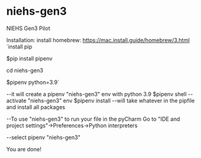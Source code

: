# niehs-gen3
NIEHS Gen3 Pilot

Installation:
install homebrew: https://mac.install.guide/homebrew/3.html
`install pip

$pip install pipenv

cd niehs-gen3

$pipenv python=3.9`

--it will create a pipenv "niehs-gen3" env with python 3.9
$pipenv shell
--activate "niehs-gen3" env
$pipenv install
--will take whatever in the pipfile and install all packages

--To use "niehs-gen3" to run your file in the pyCharm Go to "IDE and project settings"->Preferences->Python interpreters

--select pipenv "niehs-gen3"

You are done!